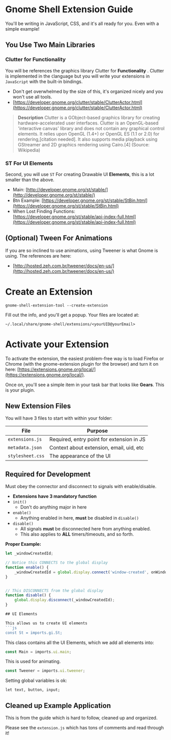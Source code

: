 # Gnome Shell Extension Guide

You'll be writing in JavaScript, CSS, and it's all ready for you. Even
with a simple example!

## You Use Two Main Libraries

### Clutter for Functionality
You will be references the graphics library Clutter for **Functionality** .
Clutter is implemented in the `C`language but you will write your 
extensions in `JavaScript` with the built-in bindings.

- Don't get overwhelmed by the size of this, it's organized nicely and you won't use all tools.
- [https://developer.gnome.org/clutter/stable/ClutterActor.html](https://developer.gnome.org/clutter/stable/ClutterActor.html)

> **Description** Clutter is a GObject-based graphics library for 
> creating hardware-accelerated user interfaces. Clutter is an OpenGL-based 'interactive canvas' library and does not contain any graphical control elements. It relies upon OpenGL (1.4+) or OpenGL ES (1.1 or 2.0) for rendering,[citation needed]. It also supports media playback using GStreamer and 2D graphics rendering using Cairo.[4]
> (Source: Wikipedia)

### ST For UI Elements
Second, you will use `ST` For creating Drawable UI **Elements**, this is a lot smaller than the above.

- Main: [http://developer.gnome.org/st/stable/](http://developer.gnome.org/st/stable/)
- Btn Example: [https://developer.gnome.org/st/stable/StBin.html](https://developer.gnome.org/st/stable/StBin.html)
- When Lost Finding Functions: [https://developer.gnome.org/st/stable/api-index-full.html](https://developer.gnome.org/st/stable/api-index-full.html)

## (Optional) Tween For Animations 
If you are so inclined to use animations, using Tweener is what Gnome is using. The references are here:

- [http://hosted.zeh.com.br/tweener/docs/en-us/](http://hosted.zeh.com.br/tweener/docs/en-us/)

# Create an Extension
```
gnome-shell-extension-tool --create-extension
``` 

Fill out the info, and you'll get a popup. Your files are located at:

```
~/.local/share/gnome-shell/extensions/<yourUID@yourEmail>
```

# Activate your Extension

To activate the extension, the easiest problem-free way is to load 
Firefox or Chrome (with the gnome-extension plugin for the browser) and 
turn it on here: [https://extensions.gnome.org/local/](https://extensions.gnome.org/local/).

Once on, you'll see a simple item in your task bar that looks like **Gears**. This
is your plugin.

## New Extension Files

You will have 3 files to start with within your folder:

| File              | Purpose                                    |
| ----------------- | ------------------------------------------ |
| `extensions.js`   | Required, entry point for extension in JS  |
| `metadata.json`   | Context about extension, email, uid, etc   |
| `stylesheet.css`  | The appearance of the UI |

## Required for Development

Must obey the connector and disconnect to signals with enable/disable.

- **Extensions have 3 mandatory function**
- `init()`
  - Don't do anything major in here
- `enable()`
  - Anything enabled in here, **must** be disabled in `disable()`
- `disable()`
  - All signals **must** be disconnected here from anything enabled.
  - This also applies to **ALL** timers/timeouts, and so forth.

**Proper Example:**

```js
let _windowCreatedId;

// Notice this CONNECTS to the global display
function enable() {
    _windowCreatedId = global.display.connect('window-created', onWindowCreated);
}


// This DISCONNECTS from the global display
function disable() {
    global.display.disconnect(_windowCreatedId);
}

## UI Elements

This allows us to create UI elements
```js
const St = imports.gi.St;
```

This class contains all the UI Elements, which we add all elements into:
```js
const Main = imports.ui.main;
```

This is used for animating.
```js
const Tweener = imports.ui.tweener;
```

Setting global variables is ok:
```
let text, button, input;
```

## Cleaned up Example Application 
This is from the guide which is hard to follow, cleaned up and organized.

Please see the `extension.js` which has tons of comments and read through it!

